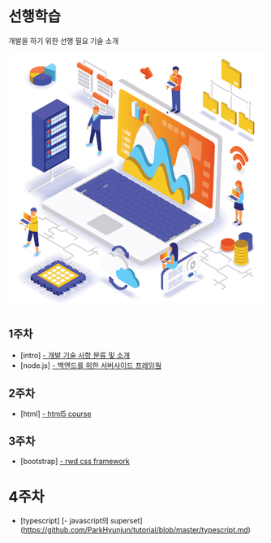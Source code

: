 # 선행학습

개발을 하기 위한 선행 필요 기술 소개

![Alternate text](https://raw.githubusercontent.com/ParkHyunjun/tutorial/master/images/intro.png)

## 1주차
* [intro] [- 개발 기술 사항 분류 및 소개](https://github.com/ParkHyunjun/tutorial/blob/master/intro.md)
* [node.js] [- 백엔드를 위한 서버사이드 프레임웤](https://github.com/ParkHyunjun/tutorial/blob/master/node_js.md) 

## 2주차
* [html] [- html5 course](https://github.com/ParkHyunjun/tutorial/blob/master/html.md)

## 3주차
* [bootstrap] [- rwd css framework](https://github.com/ParkHyunjun/tutorial/blob/master/bootstrap.md)

# 4주차
* [typescript] [- javascript의 superset]
(https://github.com/ParkHyunjun/tutorial/blob/master/typescript.md)
